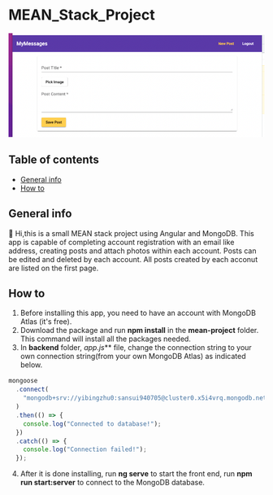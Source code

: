 # MEAN_Stack_Project
<img width="1000" alt="1" src="startpage.png">

## Table of contents
* [General info](#general-info)
* [How to](#how-to)

## General info
👋 Hi,this is a small MEAN stack project using Angular and MongoDB. This app is capable of completing account registration with an email like address, creating posts and attach photos within each account. Posts can be edited and deleted by each account. All posts created by each acconut are listed on the first page.

## How to
1. Before installing this app, you need to have an account with MongoDB Atlas (it's free).
2. Download the package and run **npm install** in the __mean-project__ folder. This command will install all the packages needed.
3. In __backend__ folder, _app.js_** file, change the connection string to your own connection string(from your own MongoDB Atlas) as indicated below.
```javascript
mongoose
  .connect(
    "mongodb+srv://yibingzhu0:sansui940705@cluster0.x5i4vrq.mongodb.net/?retryWrites=true&w=majority"
  )
  .then(() => {
    console.log("Connected to database!");
  })
  .catch(() => {
    console.log("Connection failed!");
  });
```
4. After it is done installing, run **ng serve** to start the front end, run **npm run start:server** to connect to the MongoDB database.
